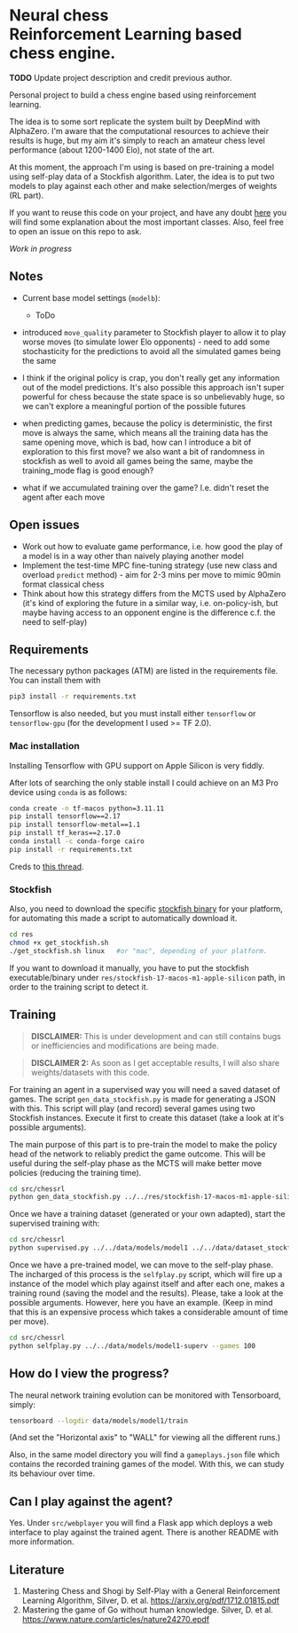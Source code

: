 # Neural chess <br> Reinforcement Learning based chess engine.

**TODO** Update project description and credit previous author.

Personal project to build a chess engine based using reinforcement learning.

The idea is to some sort replicate the system built by DeepMind with AlphaZero. I'm
aware that the computational resources to achieve their results is huge, but my aim
it's simply to reach an amateur chess level performance (about 1200-1400 Elo), not
state of the art.

At this moment, the approach I'm using is based on pre-training a model using self-play data of a Stockfish algorithm. Later, the idea is to put two models to play against each other and make selection/merges of weights (RL part).

If you want to reuse this code on your project, and have any doubt [here](https://github.com/AIRLegend/ChessRL/blob/master/DOCS.md) you will find some explanation about the most important classes. Also, feel free to open an issue on this repo to ask.

*Work in progress*

## Notes

- Current base model settings (`modelb`):
   - ToDo

- introduced `move_quality` parameter to Stockfish player to allow it to play worse moves (to simulate lower Elo opponents) - need to add some stochasticity for the predictions to avoid all the simulated games being the same
- I think if the original policy is crap, you don't really get any information out of the model predictions. It's also possible this approach isn't super powerful for chess because the state space is so unbelievably huge, so we can't explore a meaningful portion of the possible futures
- when predicting games, because the policy is deterministic, the first move is always the same, which means all the training data has the same opening move, which is bad, how can I introduce a bit of exploration to this first move? we also want a bit of randomness in stockfish as well to avoid all games being the same, maybe the training_mode flag is good enough?
- what if we accumulated training over the game? I.e. didn't reset the agent after each move

## Open issues

- Work out how to evaluate game performance, i.e. how good the play of a model is in a way other than naively playing another model
- Implement the test-time MPC fine-tuning strategy (use new class and overload `predict` method) - aim for 2-3 mins per move to mimic 90min format classical chess
- Think about how this strategy differs from the MCTS used by AlphaZero (it's kind of exploring the future in a similar way, i.e. on-policy-ish, but maybe having access to an opponent engine is the difference c.f. the need to self-play)

## Requirements
The necessary python packages (ATM) are listed in the requirements file.
You can install them with

```bash
pip3 install -r requirements.txt
```

Tensorflow is also needed, but you must install either `tensorflow` or `tensorflow-gpu` (for the development I used >= TF 2.0).

### Mac installation

Installing Tensorflow with GPU support on Apple Silicon is very fiddly.

After lots of searching the only stable install I could achieve on an M3 Pro device using `conda` is as follows:
```bash
conda create -n tf-macos python=3.11.11
pip install tensorflow==2.17
pip install tensorflow-metal==1.1
pip install tf_keras==2.17.0
conda install -c conda-forge cairo
pip install -r requirements.txt
```

Creds to [this thread](https://stackoverflow.com/questions/78845096/tensorflow-metal-not-installable-on-m2-macbook-and-github-page-is-down).

### Stockfish

Also, you need to download the specific 
[stockfish binary](https://stockfishchess.org/download/) for your platform,
for automating this made a script to automatically download it.

```bash
cd res
chmod +x get_stockfish.sh
./get_stockfish.sh linux   #or "mac", depending of your platform. 
```
If you want to download it manually, you have to put the stockfish executable/binary under `res/stockfish-17-macos-m1-apple-silicon` path, in order to the training script to detect it.


## Training
> **DISCLAIMER:** This is under development and can still contains bugs or  inefficiencies and modifications are being made.

> **DISCLAIMER 2:** As soon as I get acceptable results, I will also share weights/datasets with this code.

For training an agent in a supervised way you will need a saved dataset of games. The script `gen_data_stockfish.py` is made for generating a JSON with this. This script will play (and record) several games using two Stockfish instances. Execute it first to create this dataset (take a look at it's possible arguments).

The main purpose of this part is to pre-train the model to make the policy head of the network to reliably predict the game outcome. This will be useful during the self-play phase as the MCTS will make better move policies (reducing the training time).

```bash
cd src/chessrl
python gen_data_stockfish.py ../../res/stockfish-17-macos-m1-apple-silicon ../../data/dataset_stockfish.json --games 100
```

Once we have a training dataset (generated or your own adapted), start the supervised training with:

```bash
cd src/chessrl
python supervised.py ../../data/models/model1 ../../data/dataset_stockfish.json --epochs 2 --bs 4
```

Once we have a pre-trained model, we can move to the self-play phase. The incharged of this process is the `selfplay.py` script, which will fire up a instance of the model which play against itself and after each one, makes a training round (saving the model and the results). Please, take a look at the possible arguments. However, here you have an example. (Keep in mind that this is an expensive process which takes a considerable amount of time per move).

```bash
cd src/chessrl
python selfplay.py ../../data/models/model1-superv --games 100
```


## How do I view the progress?

The neural network training evolution can be monitored with Tensorboard, simply:

```bash
tensorboard --logdir data/models/model1/train
```
(And set the "Horizontal axis" to "WALL" for viewing all the different runs.)

Also, in the same model directory you will find a `gameplays.json` file which
contains the recorded training games of the model. With this, we can study its
behaviour over time.

## Can I play against the agent?

Yes. Under `src/webplayer` you will find a Flask app which deploys a web interface to play against the trained agent. There is another README with more information.


## Literature

1. Mastering Chess and Shogi by Self-Play with a General Reinforcement Learning
   Algorithm, Silver, D. et al. https://arxiv.org/pdf/1712.01815.pdf
2. Mastering the game of Go without human knowledge. Silver, D. et al. https://www.nature.com/articles/nature24270.epdf
